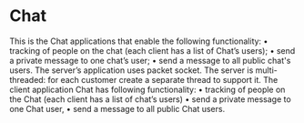 # Chat
This is the Chat applications that enable the following functionality:
• tracking of people on the chat (each client has a list of Chat’s users);
• send a private message to one chat’s user;
• send a message to all public chat's users.
The server’s application uses packet socket. The server is multi-threaded: for each customer create a separate thread to support it. 
The client application Chat has following functionality:
• tracking of people on the Chat (each client has a list of chat’s users)
• send a private message to one Chat user,
• send a message to all public Chat users.
